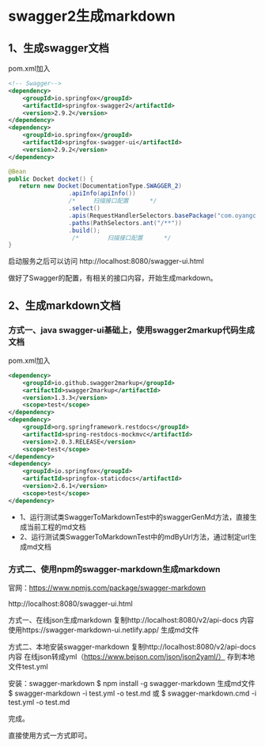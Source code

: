 # swagger2生成markdown

## 1、生成swagger文档
pom.xml加入
```xml
<!-- Swagger-->
<dependency>
    <groupId>io.springfox</groupId>
    <artifactId>springfox-swagger2</artifactId>
    <version>2.9.2</version>
</dependency>
<dependency>
    <groupId>io.springfox</groupId>
    <artifactId>springfox-swagger-ui</artifactId>
    <version>2.9.2</version>
</dependency>
```

```java
@Bean
public Docket docket() {
   return new Docket(DocumentationType.SWAGGER_2)
                 .apiInfo(apiInfo())
                 /*		扫描接口配置		*/
                 .select()
                 .apis(RequestHandlerSelectors.basePackage("com.oyangc.swaggersample.comtroller"))
                 .paths(PathSelectors.ant("/**"))
                 .build();
                  /*		扫描接口配置		*/
}
```
启动服务之后可以访问
http://localhost:8080/swagger-ui.html

做好了Swagger的配置，有相关的接口内容，开始生成markdown。
## 2、生成markdown文档
### 方式一、java swagger-ui基础上，使用swagger2markup代码生成文档
pom.xml加入
```xml
<dependency>
    <groupId>io.github.swagger2markup</groupId>
    <artifactId>swagger2markup</artifactId>
    <version>1.3.3</version>
    <scope>test</scope>
</dependency>
<dependency>
    <groupId>org.springframework.restdocs</groupId>
    <artifactId>spring-restdocs-mockmvc</artifactId>
    <version>2.0.3.RELEASE</version>
    <scope>test</scope>
</dependency>
<dependency>
    <groupId>io.springfox</groupId>
    <artifactId>springfox-staticdocs</artifactId>
    <version>2.6.1</version>
    <scope>test</scope>
</dependency>
```

- 1、运行测试类SwaggerToMarkdownTest中的swaggerGenMd方法，直接生成当前工程的md文档
- 2、运行测试类SwaggerToMarkdownTest中的mdByUrl方法，通过制定url生成md文档

### 方式二、使用npm的swagger-markdown生成markdown
官网：https://www.npmjs.com/package/swagger-markdown

http://localhost:8080/swagger-ui.html

方式一、在线json生成markdown
复制http://localhost:8080/v2/api-docs 内容
使用https://swagger-markdown-ui.netlify.app/ 生成md文件

方式二、本地安装swagger-markdown
复制http://localhost:8080/v2/api-docs内容
在线json转成yml（https://www.bejson.com/json/json2yaml/）
存到本地文件test.yml

安装：swagger-markdown
$ npm install -g swagger-markdown
生成md文件
$ swagger-markdown -i test.yml -o test.md
或
$ swagger-markdown.cmd -i test.yml -o test.md

完成。


直接使用方式一方式即可。